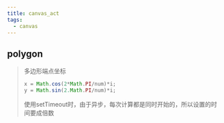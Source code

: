 ```yaml
---
title: canvas_act
tags: 
  - canvas
---
```


## polygon

> 多边形端点坐标
>
> ```````js
> x = Math.cos(2*Math.PI/num)*i;
> y = Math.sin(2.Math.PI/num)*i;
> ```````
>
>
>
> 使用setTimeout时，由于异步，每次计算都是同时开始的，所以设置的时间要成倍数